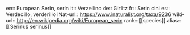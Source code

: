 en:: European Serin, serin
it:: Verzellino
de:: Girlitz
fr:: Serin cini
es:: Verdecillo, verderillo
iNat-url:: https://www.inaturalist.org/taxa/9236
wiki-url:: http://en.wikipedia.org/wiki/European_serin
rank:: [[species]]
alias:: [[Serinus serinus]]